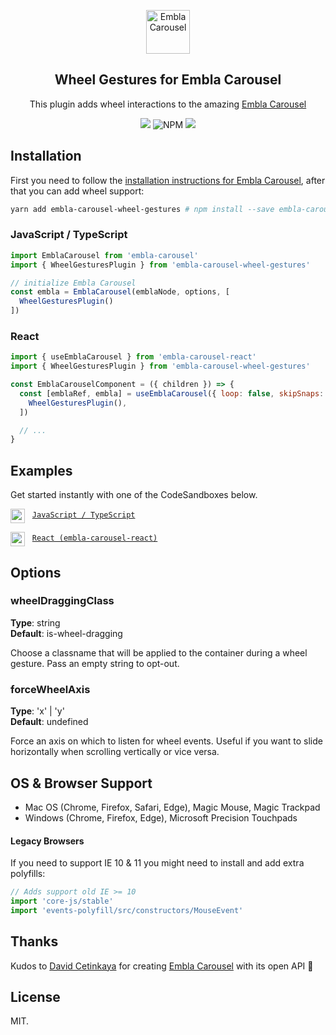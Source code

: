 <p align="center">
  <a href="https://github.com/davidcetinkaya/embla-carousel" target="_blank"><img width="70" height="70" src="/assets/embla-logo.svg" alt="Embla Carousel"></a>
</p>
<h2 align="center">Wheel Gestures for Embla Carousel</h2>

<p align="center">
  This plugin adds wheel interactions to the amazing
  <a href="https://github.com/davidcetinkaya/embla-carousel">Embla Carousel</a>
</p>

<p align="center">
  <a href="https://www.npmjs.com/package/embla-carousel-wheel-gestures" target="_blank">
    <img src="https://img.shields.io/npm/v/embla-carousel-wheel-gestures.svg"
  /></a>
  
  <img alt="NPM" src="https://img.shields.io/npm/l/embla-carousel-wheel-gestures">
  
  <a href="https://bundlephobia.com/result?p=embla-carousel-wheel-gestures@1.0.2" target="_blank">
    <img
      src="https://img.shields.io/bundlephobia/minzip/embla-carousel-wheel-gestures?color=%234c1&label=gzip%20size"
    />
  </a>
</p>

## Installation

First you need to follow the [installation instructions for Embla Carousel](https://github.com/davidcetinkaya/embla-carousel#installation), after that you can add wheel support:

```sh
yarn add embla-carousel-wheel-gestures # npm install --save embla-carousel-wheel-gestures
```

### JavaScript / TypeScript

```js
import EmblaCarousel from 'embla-carousel'
import { WheelGesturesPlugin } from 'embla-carousel-wheel-gestures'

// initialize Embla Carousel
const embla = EmblaCarousel(emblaNode, options, [
  WheelGesturesPlugin()
])
```

### React

```js
import { useEmblaCarousel } from 'embla-carousel-react'
import { WheelGesturesPlugin } from 'embla-carousel-wheel-gestures'

const EmblaCarouselComponent = ({ children }) => {
  const [emblaRef, embla] = useEmblaCarousel({ loop: false, skipSnaps: true }, [
    WheelGesturesPlugin(),
  ])

  // ...
}
```

## Examples

<p>Get started instantly with one of the CodeSandboxes below.</p>

<p>
  <img src="/assets/codesandbox.svg" height="23" align="top" /> &nbsp;
  <a href="https://codesandbox.io/s/github/xiel/embla-carousel-wheel-gestures/tree/master/docs/vanilla?file=/src/js/index.ts:1240-1266" target="_blank">
    <code>JavaScript / TypeScript</code>
  </a>
</p>

<p>
  <img src="/assets/codesandbox.svg" height="23" align="top" /> &nbsp;
  <a href="https://codesandbox.io/s/github/xiel/embla-carousel-wheel-gestures/tree/master/docs/react?file=/src/js/EmblaCarousel.tsx:879-942" target="_blank">
    <code>React (embla-carousel-react)</code>
  </a>
</p>

## Options

### wheelDraggingClass
**Type**: string<br/>
**Default**: is-wheel-dragging

Choose a classname that will be applied to the container during a wheel gesture. Pass an empty string to opt-out.


### forceWheelAxis
**Type**: 'x' | 'y'<br/>
**Default**: undefined

Force an axis on which to listen for wheel events. Useful if you want to slide horizontally when scrolling vertically or vice versa.

## OS & Browser Support

- Mac OS (Chrome, Firefox, Safari, Edge), Magic Mouse, Magic Trackpad
- Windows (Chrome, Firefox, Edge), Microsoft Precision Touchpads

#### Legacy Browsers

If you need to support IE 10 & 11 you might need to install and add extra polyfills:

```js
// Adds support old IE >= 10
import 'core-js/stable'
import 'events-polyfill/src/constructors/MouseEvent'
```

## Thanks

Kudos to [David Cetinkaya](https://github.com/davidcetinkaya) for creating [Embla Carousel](https://github.com/davidcetinkaya/embla-carousel) with its open API 🙏

## License

MIT.
